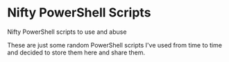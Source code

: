 # Nifty PowerShell Scripts

Nifty PowerShell scripts to use and abuse


These are just some random PowerShell scripts I've used from time to time and decided to store them here and share them. 